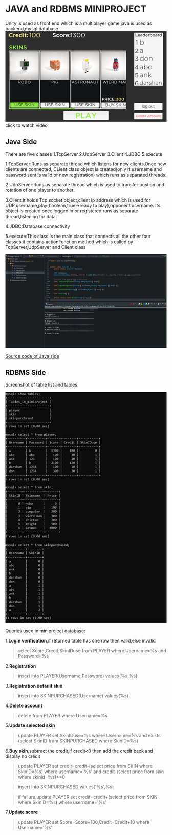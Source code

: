 # JAVA and RDBMS MINIPROJECT
Unity is used as front end which is a multiplayer game,java is used as backend,mysql database
[![alt text](https://github.com/arjungaonkar/MiniProject/blob/master/images/Screenshot_20181025-190921.png)](https://www.youtube.com/watch?v=UixU1s_hCjo&feature=youtu.be)
click to watch video

## Java Side
There are five classes
1.TcpServer
2.UdpServer
3.Client
4.JDBC
5.execute

1.TcpServer:Runs as separate thread which listens for new clients.Once new clients are connected, CLient class object is created(only if               username and password sent is valid or new registration) which runs as separated threads.

2.UdpServer:Runs as separate thread which is used to transfer postion and rotation of one player to another.

3.Client:It holds Tcp socket object,client Ip address which is used for UDP,username,play(boolean,true->ready to play),opponent username.
         Its object is created once logged in or registered,runs as separate thread,listening for data.
         
4.JDBC:Database connectivity

5.execute:This class is the main class that connects all the other four classes,it contains actionFunction method which is called by                   TcpServer,UdpServer and Client class

![alt text](https://github.com/arjungaonkar/MiniProject/blob/master/images/Screenshot%20(329).png "MiniProject")

[Source code of Java side](https://github.com/arjungaonkar/MiniProject/tree/master/Java)
## RDBMS Side
Screenshot of table list and tables

![alt text](https://github.com/arjungaonkar/MiniProject/blob/master/images/Screenshot%20(331).png "MiniProject")

Queries used in miniproject database:

1.**Login verification**,if returned table has one row then valid,else invalid
>select Score,Credit,SkinIDuse from PLAYER where Username=%s and Password=%s

2.**Registration**
>insert into PLAYER(Username,Password) values(%s,%s)

3.**Registration default skin**
>insert into SKINPURCHASED(Username) values(%s)

4.**Delete account**
>delete from PLAYER where Username=%s

5.**Update selected skin**
>update PLAYER set SkinIDuse=%s where Username=%s and exists (select SkinID from SKINPURCHASED where SkinID=%s)

6.**Buy skin**,subtract the credit,if credit<0 then add the credit back and display no credit
>update PLAYER set credit=credit-(select price from SKIN where SkinID=%s) where username='%s' and credit-(select price from skin where skinid=%s)>=0

>insert into SKINPURCHASED values('%s',%s)

>if failure,update PLAYER set credit=credit+(select price from SKIN where SkinID=%s) where username='%s'

7.**Update score**
>update PLAYER set Score=Score+100,Credit=Credit+10 where Username='%s'


